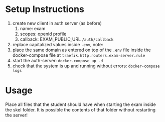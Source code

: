 # Setup Instructions

1. create new client in auth server (as before)
    1. name: exam
    2. scopes: openid profile
    3. callback: EXAM_PUBLIC_URL `/auth/callback`
2. replace capitalized values inside `.env`, note:
3. place the same domain as entered on top of the `.env` file inside the docker-compose file
   at `traefik.http.routers.exam-server.rule`
4. start the auth-server: `docker-compose up -d`
5. check that the system is up and running without errors: `docker-compose logs`

# Usage
Place all files that the student should have when starting the exam inside the skel folder.
It is possible the contents of that folder without restarting the server!
